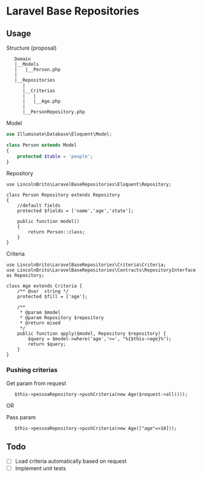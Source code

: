 # Laravel Base Repositories

## Usage

Structure (proposal)
```
   Domain
   |__Models
   |   |__Person.php
   |
   |__Repositories
      |  
      |__Criterias
      |   |
      |   |__Age.php
      |
      |__PersonRepository.php
```

Model 
```php
use Illuminate\Database\Eloquent\Model;

class Person extends Model
{
    protected $table = 'people';
}
```

Repository
```
use LincolnBrito\LaravelBaseRepositories\Eloquent\Repository;

class Person Repository extends Repository
{
    //default fields
    protected $fields = ['name','age','state'];

    public function model()
    {
        return Person::class;
    }
}
```

Criteria
```
use LincolnBrito\LaravelBaseRepositories\Criteria\Criteria;
use LincolnBrito\LaravelBaseRepositories\Contracts\RepositoryInterface as Repository;

class Age extends Criteria {
    /** @var  string */
    protected $fill = ['age'];

    /**
     * @param $model
     * @param Repository $repository
     * @return mixed
     */
    public function apply($model, Repository $repository) {
        $query = $model->where('age','>=', "%{$this->age}%");                       
        return $query;
    }
}
```

### Pushing criterias

Get param from request
```
   $this->pessoaRepository->pushCriteria(new Age($request->all()));    
```

OR

Pass param
```
   $this->pessoaRepository->pushCriteria(new Age(["age"=>18]));    
```


## Todo
- [ ] Load criteria automatically based on request
- [ ] Implement unit tests 